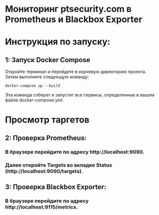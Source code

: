 # Мониторинг ptsecurity.com в Prometheus и Blackbox Exporter


# Инструкция по запуску:

## 1: Запуск Docker Compose
Откройте терминал и перейдите в корневую директорию проекта. Затем выполните следующую команду:

```docker-compose up --build```

Эта команда соберет и запустит все сервисы, определенные в вашем файле docker-compose.yml.

# Просмотр таргетов

## 2: Проверка Prometheus:

### В браузере перейдите по адресу http://localhost:9090.
### Далее откройте Targets во вкладке Status (http://localhost:9090/targets).

##  3: Проверка Blackbox Exporter:
### В браузере перейдите по адресу http://localhost:9115/metrics.
